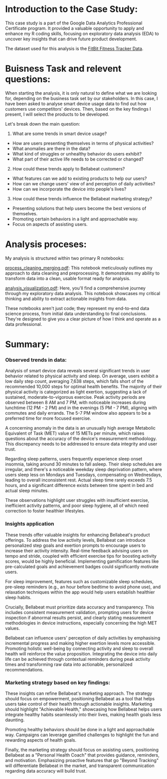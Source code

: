 # Introduction to the Case Study:

This case study is a part of the Google Data Analytics Professional Certificate program. It provided a valuable opportunity to apply and enhance my R coding skills, focusing on exploratory data analysis (EDA) to uncover key insights that can drive future product development.

The dataset used for this analysis is the [FitBit Fitness Tracker Data](https://www.kaggle.com/datasets/arashnic/fitbit). 

# Buisness Task and relevent questions: 

When starting the analysis, it is only natural to define what we are looking for, depending on the business task set by our stakeholders. In this case, I have been asked to analyse smart device usage data to find out how customers use competitors' devices. Then, based on the key findings I present, I will select the products to be developed. 

Let's break down the main question:

1. What are some trends in smart device usage?

  - How are users presenting themselves in terms of physical activities?
  - What anomalies are there in the data?
  - What kind of struggles or unhealthy behavior do users exhibit?
  - What part of their active life needs to be corrected or changed?
  
2. How could these trends apply to Bellabeat customers?

  - What features can we add to existing products to help our users?
  - How can we change users' view of and perception of daily activities?
  - How can we incorporate the device into people's lives?
  
3. How could these trends influence the Bellabeat marketing strategy?

  - Presenting solutions that help users become the best versions of themselves.
  - Promoting certain behaviors in a light and approachable way.
  - Focus on aspects of assisting users.

# Analysis proceses:

My analysis is structured within two primary R notebooks:

[process_cleaning_merging.pdf](https://github.com/DamianRogowski-DR/R_bellabeat_EDA/blob/main/process_cleaning_merging.pdf): This notebook meticulously outlines my approach to data cleaning and preprocessing. It demonstrates my ability to transform data into a clean, usable format ready for analysis.

[analysis_visualization.pdf](https://github.com/DamianRogowski-DR/R_bellabeat_EDA/blob/main/analysis_visualization.pdf): Here, you'll find a comprehensive journey through my exploratory data analysis. This notebook showcases my critical thinking and ability to extract actionable insights from data.

These notebooks aren't just code; they represent my end-to-end data science process, from initial data understanding to final conclusions. They're designed to give you a clear picture of how I think and operate as a data professional.

# Summary:

### Observed trends in data:

Analysis of smart device data reveals several significant trends in user behavior related to physical activity and sleep. On average, users exhibit a low daily step count, averaging 7,638 steps, which falls short of the recommended 10,000 steps for optimal health benefits. The majority of their physical activity is categorized as light exertion, suggesting a lack of sustained, moderate-to-vigorous exercise. Peak activity periods are observed between 8 AM and 7 PM, with noticeable increases during lunchtime (12 PM - 2 PM) and in the evenings (5 PM - 7 PM), aligning with commutes and daily errands. The 5-7 PM window also appears to be a preferred time for more focused exercise.

A concerning anomaly in the data is an unusually high average Metabolic Equivalent of Task (MET) value of 15 METs per minute, which raises questions about the accuracy of the device's measurement methodology. This discrepancy needs to be addressed to ensure data integrity and user trust.

Regarding sleep patterns, users frequently experience sleep onset insomnia, taking around 30 minutes to fall asleep. Their sleep schedules are irregular, and there's a noticeable weekday sleep deprivation pattern, where users sleep less on Mondays and Tuesdays, compensating on Wednesdays, leading to overall inconsistent rest. Actual sleep time rarely exceeds 7.5 hours, and a significant difference exists between time spent in bed and actual sleep minutes.

These observations highlight user struggles with insufficient exercise, inefficient activity patterns, and poor sleep hygiene, all of which need correction to foster healthier lifestyles.

### Insights application

These trends offer valuable insights for enhancing Bellabeat's product offerings. To address the low activity levels, Bellabeat can introduce personalized step goals and exertion prompts to encourage users to increase their activity intensity. Real-time feedback advising users on tempo and stride, coupled with efficient exercise tips for boosting activity scores, would be highly beneficial. Implementing gamification features like pre-calculated goals and achievement badges could significantly motivate users.

For sleep improvement, features such as customizable sleep schedules, pre-sleep reminders (e.g., an hour before bedtime to avoid phone use), and relaxation techniques within the app would help users establish healthier sleep habits.

Crucially, Bellabeat must prioritize data accuracy and transparency. This includes consistent measurement validation, prompting users for device inspection if abnormal results persist, and clearly stating measurement methodologies in device instructions, especially concerning the high MET values.

Bellabeat can influence users' perception of daily activities by emphasising incremental progress and making higher exertion levels more accessible. Promoting holistic well-being by connecting activity and sleep to overall health will reinforce the value proposition. Integrating the device into daily life can be achieved through contextual reminders during peak activity times and transforming raw data into actionable, personalized recommendations.

### Marketing strategy based on key findings: 

These insights can refine Bellabeat's marketing approach. The strategy should focus on empowerment, positioning Bellabeat as a tool that helps users take control of their health through actionable insights. Marketing should highlight "Achievable Health," showcasing how Bellabeat helps users integrate healthy habits seamlessly into their lives, making health goals less daunting.

Promoting healthy behaviors should be done in a light and approachable way. Campaigns can leverage gamified challenges to highlight the fun and rewarding aspects of health goals.

Finally, the marketing strategy should focus on assisting users, positioning Bellabeat as a "Personal Health Coach" that provides guidance, reminders, and motivation. Emphasizing proactive features that go "Beyond Tracking" will differentiate Bellabeat in the market, and transparent communication regarding data accuracy will build trust.

